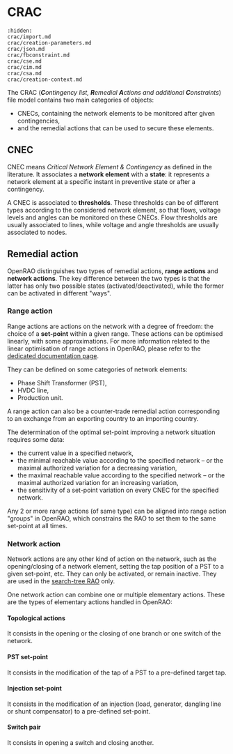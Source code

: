 # CRAC

```{toctree}
:hidden:
crac/import.md
crac/creation-parameters.md
crac/json.md
crac/fbconstraint.md
crac/cse.md
crac/cim.md
crac/csa.md
crac/creation-context.md
```

The CRAC (***C**ontingency list, **R**emedial **A**ctions and additional **C**onstraints*) file model contains two main categories of objects:
- CNECs, containing the network elements to be monitored after given contingencies,
- and the remedial actions that can be used to secure these elements.

## CNEC

CNEC means *Critical Network Element & Contingency* as defined in the literature. It associates a **network element** with a **state**: it represents a network element at a specific instant in preventive state or after a contingency.

A CNEC is associated to **thresholds**. These thresholds can be of different types according to the considered network element, so that flows, voltage levels and angles can be monitored on these CNECs. Flow thresholds are usually associated to lines, while voltage and angle thresholds are usually associated to nodes.

## Remedial action

OpenRAO distinguishes two types of remedial actions, **range actions** and **network actions**. The key difference between the two types is that the latter has only two possible states (activated/deactivated), while the former can be activated in different "ways".

### Range action

Range actions are actions on the network with a degree of freedom: the choice of a **set-point** within a given range. 
These actions can be optimised linearly, with some approximations. For more information related to the linear optimisation 
of range actions in OpenRAO, please refer to the [dedicated documentation page](/castor/linear-problem/linear-rao.md).

They can be defined on some categories of network elements:
- Phase Shift Transformer (PST),
- HVDC line,
- Production unit.

A range action can also be a counter-trade remedial action corresponding to an exchange from an exporting country to an
importing country.

The determination of the optimal set-point improving a network situation requires some data:
- the current value in a specified network,
- the minimal reachable value according to the specified network – or the maximal authorized variation for a decreasing variation,
- the maximal reachable value according to the specified network – or the maximal authorized variation for an increasing variation,
- the sensitivity of a set-point variation on every CNEC for the specified network.
  
Any 2 or more range actions (of same type) can be aligned into range action "groups" in OpenRAO, which constrains the RAO to set them to the same set-point at all times.

### Network action

Network actions are any other kind of action on the network, such as the opening/closing of a network element, setting the tap position of a PST to a given set-point, etc. They can only be activated, or remain inactive.
They are used in the [search-tree RAO](/castor/search-tree-rao.md) only.  

One network action can combine one or multiple elementary actions. These are the types of elementary actions handled in OpenRAO:

#### Topological actions

It consists in the opening or the closing of one branch or one switch of the network.

#### PST set-point

It consists in the modification of the tap of a PST to a pre-defined target tap.

#### Injection set-point

It consists in the modification of an injection (load, generator, dangling line or shunt compensator) to a pre-defined set-point.

#### Switch pair

It consists in opening a switch and closing another.
